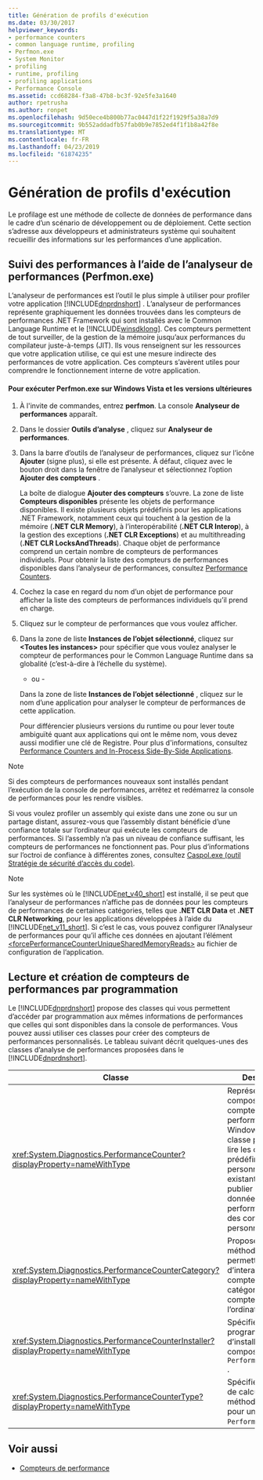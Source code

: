 ```yaml
---
title: Génération de profils d'exécution
ms.date: 03/30/2017
helpviewer_keywords:
- performance counters
- common language runtime, profiling
- Perfmon.exe
- System Monitor
- profiling
- runtime, profiling
- profiling applications
- Performance Console
ms.assetid: ccd68284-f3a8-47b8-bc3f-92e5fe3a1640
author: rpetrusha
ms.author: ronpet
ms.openlocfilehash: 9d50ece4b800b77ac0447d1f22f1929f5a38a7d9
ms.sourcegitcommit: 9b552addadfb57fab0b9e7852ed4f1f1b8a42f8e
ms.translationtype: MT
ms.contentlocale: fr-FR
ms.lasthandoff: 04/23/2019
ms.locfileid: "61874235"
---
```

# <a name="runtime-profiling"></a>Génération de profils d'exécution
Le profilage est une méthode de collecte de données de performance dans le cadre d’un scénario de développement ou de déploiement. Cette section s’adresse aux développeurs et administrateurs système qui souhaitent recueillir des informations sur les performances d’une application.  
  
## <a name="tracking-performance-using-the-performance-monitor-perfmonexe"></a>Suivi des performances à l’aide de l’analyseur de performances (Perfmon.exe)  
 L’analyseur de performances est l’outil le plus simple à utiliser pour profiler votre application [!INCLUDE[dnprdnshort](../../../includes/dnprdnshort-md.md)] . L’analyseur de performances représente graphiquement les données trouvées dans les compteurs de performances .NET Framework qui sont installés avec le Common Language Runtime et le [!INCLUDE[winsdklong](../../../includes/winsdklong-md.md)]. Ces compteurs permettent de tout surveiller, de la gestion de la mémoire jusqu’aux performances du compilateur juste-à-temps (JIT). Ils vous renseignent sur les ressources que votre application utilise, ce qui est une mesure indirecte des performances de votre application. Ces compteurs s’avèrent utiles pour comprendre le fonctionnement interne de votre application.  
  
#### <a name="to-run-perfmonexe-on-windows-vista-and-later-versions"></a>Pour exécuter Perfmon.exe sur Windows Vista et les versions ultérieures  
  
1. À l'invite de commandes, entrez **perfmon**. La console **Analyseur de performances** apparaît.  
  
2. Dans le dossier **Outils d’analyse** , cliquez sur **Analyseur de performances**.  
  
3. Dans la barre d’outils de l’analyseur de performances, cliquez sur l’icône **Ajouter** (signe plus), si elle est présente. À défaut, cliquez avec le bouton droit dans la fenêtre de l’analyseur et sélectionnez l’option **Ajouter des compteurs** .  
  
     La boîte de dialogue **Ajouter des compteurs** s’ouvre. La zone de liste **Compteurs disponibles** présente les objets de performance disponibles. Il existe plusieurs objets prédéfinis pour les applications .NET Framework, notamment ceux qui touchent à la gestion de la mémoire (**.NET CLR Memory**), à l’interopérabilité (**.NET CLR Interop**), à la gestion des exceptions (**.NET CLR Exceptions**) et au multithreading (**.NET CLR LocksAndThreads**). Chaque objet de performance comprend un certain nombre de compteurs de performances individuels. Pour obtenir la liste des compteurs de performances disponibles dans l’analyseur de performances, consultez [Performance Counters](../../../docs/framework/debug-trace-profile/performance-counters.md).  
  
4. Cochez la case en regard du nom d’un objet de performance pour afficher la liste des compteurs de performances individuels qu’il prend en charge.  
  
5. Cliquez sur le compteur de performances que vous voulez afficher.  
  
6. Dans la zone de liste **Instances de l’objet sélectionné**, cliquez sur **\<Toutes les instances>** pour spécifier que vous voulez analyser le compteur de performances pour le Common Language Runtime dans sa globalité (c’est-à-dire à l’échelle du système).  
  
     - ou -  
  
     Dans la zone de liste **Instances de l’objet sélectionné** , cliquez sur le nom d’une application pour analyser le compteur de performances de cette application.  
  
     Pour différencier plusieurs versions du runtime ou pour lever toute ambiguïté quant aux applications qui ont le même nom, vous devez aussi modifier une clé de Registre. Pour plus d'informations, consultez [Performance Counters and In-Process Side-By-Side Applications](../../../docs/framework/debug-trace-profile/performance-counters-and-in-process-side-by-side-applications.md).  
  
> [!NOTE]
>  Si des compteurs de performances nouveaux sont installés pendant l’exécution de la console de performances, arrêtez et redémarrez la console de performances pour les rendre visibles.  
  
 Si vous voulez profiler un assembly qui existe dans une zone ou sur un partage distant, assurez-vous que l’assembly distant bénéficie d’une confiance totale sur l’ordinateur qui exécute les compteurs de performances. Si l’assembly n’a pas un niveau de confiance suffisant, les compteurs de performances ne fonctionnent pas. Pour plus d’informations sur l’octroi de confiance à différentes zones, consultez [Caspol.exe (outil Stratégie de sécurité d’accès du code)](../../../docs/framework/tools/caspol-exe-code-access-security-policy-tool.md).  
  
> [!NOTE]
>  Sur les systèmes où le [!INCLUDE[net_v40_short](../../../includes/net-v40-short-md.md)] est installé, il se peut que l’analyseur de performances n’affiche pas de données pour les compteurs de performances de certaines catégories, telles que **.NET CLR Data** et **.NET CLR Networking**, pour les applications développées à l’aide du [!INCLUDE[net_v11_short](../../../includes/net-v11-short-md.md)]. Si c’est le cas, vous pouvez configurer l’Analyseur de performances pour qu’il affiche ces données en ajoutant l’élément [\<forcePerformanceCounterUniqueSharedMemoryReads>](../../../docs/framework/configure-apps/file-schema/runtime/forceperformancecounteruniquesharedmemoryreads-element.md) au fichier de configuration de l’application.  
  
## <a name="reading-and-creating-performance-counters-programmatically"></a>Lecture et création de compteurs de performances par programmation  
 Le [!INCLUDE[dnprdnshort](../../../includes/dnprdnshort-md.md)] propose des classes qui vous permettent d’accéder par programmation aux mêmes informations de performances que celles qui sont disponibles dans la console de performances. Vous pouvez aussi utiliser ces classes pour créer des compteurs de performances personnalisés. Le tableau suivant décrit quelques-unes des classes d’analyse de performances proposées dans le [!INCLUDE[dnprdnshort](../../../includes/dnprdnshort-md.md)].  
  
|Classe|Description|  
|-----------|-----------------|  
|<xref:System.Diagnostics.PerformanceCounter?displayProperty=nameWithType>|Représente un composant de compteur de performances Windows NT. Cette classe permet de lire les compteurs prédéfinis ou personnalisés existants et de publier (écrire) des données de performance dans des compteurs personnalisés.|  
|<xref:System.Diagnostics.PerformanceCounterCategory?displayProperty=nameWithType>|Propose plusieurs méthodes permettant d’interagir avec les compteurs et les catégories de compteurs de l’ordinateur.|  
|<xref:System.Diagnostics.PerformanceCounterInstaller?displayProperty=nameWithType>|Spécifie un programme d’installation pour le composant `PerformanceCounter` .|  
|<xref:System.Diagnostics.PerformanceCounterType?displayProperty=nameWithType>|Spécifie la formule de calcul de la méthode `NextValue` pour un `PerformanceCounter`.|  
  
## <a name="see-also"></a>Voir aussi

- [Compteurs de performance](../../../docs/framework/debug-trace-profile/performance-counters.md)
